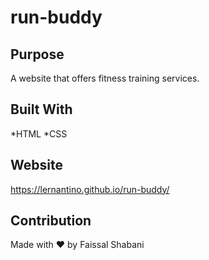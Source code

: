 # run-buddy

## Purpose 
A website that offers fitness training services. 

## Built With 
*HTML
*CSS

## Website 
https://lernantino.github.io/run-buddy/

## Contribution 
Made with ❤️ by Faissal Shabani
